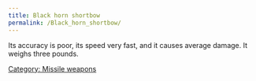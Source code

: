 ```yaml
---
title: Black horn shortbow
permalink: /Black_horn_shortbow/
---
```


Its accuracy is poor, its speed very fast, and it causes average damage.
It weighs three pounds.

[Category: Missile weapons](Category:_Missile_weapons "wikilink")